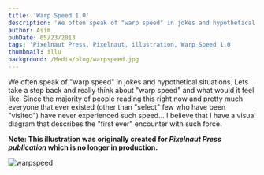```yaml
---
title: 'Warp Speed 1.0'
description: 'We often speak of "warp speed" in jokes and hypothetical situations. Lets take a step back and really think about "warp speed" and what would it feel like.'
author: Asim
pubDate: 05/23/2013
tags: 'Pixelnaut Press, Pixelnaut, illustration, Warp Speed 1.0'
thumbnail: illu
background: /Media/blog/warpspeed.jpg
---
```


We often speak of "warp speed" in jokes and hypothetical situations. Lets take a step back and really think about "warp speed" and what would it feel like. Since the majority of people reading this right now and pretty much everyone that ever existed (other than "select" few who have been "visited") have never experienced such speed... I believe that I have a visual diagram that describes the "first ever" encounter with such force.

**Note: This illustration was originally created for *Pixelnaut Press publication* which is no longer in production.**

![warpspeed](/Media/blog/warpspeed.jpg "warpspeed")
